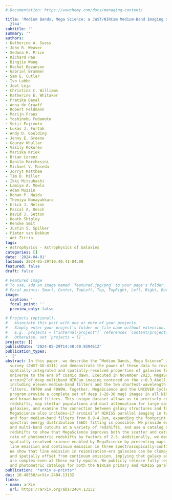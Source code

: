```yaml
---
# Documentation: https://wowchemy.com/docs/managing-content/

title: 'Medium Bands, Mega Science: a JWST/NIRCam Medium-Band Imaging Survey of Abell
  2744'
subtitle: ''
summary: ''
authors:
- Katherine A. Suess
- John R. Weaver
- Sedona H. Price
- Richard Pan
- Bingjie Wang
- Rachel Bezanson
- Gabriel Brammer
- Sam E. Cutler
- Ivo Labbe
- Joel Leja
- Christina C. Williams
- Katherine E. Whitaker
- Pratika Dayal
- Anna de Graaff
- Robert Feldmann
- Marijn Franx
- Yoshinobu Fudamoto
- Seiji Fujimoto
- Lukas J. Furtak
- Andy D. Goulding
- Jenny E. Greene
- Gourav Khullar
- Vasily Kokorev
- Mariska Kriek
- Brian Lorenz
- Danilo Marchesini
- Michael V. Maseda
- Jorryt Matthee
- Tim B. Miller
- Ikki Mitsuhashi
- Lamiya A. Mowla
- Adam Muzzin
- Rohan P. Naidu
- Themiya Nanayakkara
- Erica J. Nelson
- Pascal A. Oesch
- David J. Setton
- Heath Shipley
- Renske Smit
- Justin S. Spilker
- Pieter van Dokkum
- Adi Zitrin
tags:
- Astrophysics - Astrophysics of Galaxies
categories: []
date: '2024-04-01'
lastmod: 2024-05-29T10:40:41-04:00
featured: false
draft: false

# Featured image
# To use, add an image named `featured.jpg/png` to your page's folder.
# Focal points: Smart, Center, TopLeft, Top, TopRight, Left, Right, BottomLeft, Bottom, BottomRight.
image:
  caption: ''
  focal_point: ''
  preview_only: false

# Projects (optional).
#   Associate this post with one or more of your projects.
#   Simply enter your project's folder or file name without extension.
#   E.g. `projects = ["internal-project"]` references `content/project/deep-learning/index.md`.
#   Otherwise, set `projects = []`.
projects: []
publishDate: '2024-05-29T14:40:40.939461Z'
publication_types:
- '2'
abstract: In this paper, we describe the “Medium Bands, Mega Science” JWST Cycle 2
  survey (JWST-GO-4111) and demonstrate the power of these data to reveal both the
  spatially-integrated and spatially-resolved properties of galaxies from the local
  universe to the era of cosmic dawn. Executed in November 2023, MegaScience obtained~30
  arcmin2̂ of deep multiband NIRCam imaging centered on the z~0.3 Abell 2744 cluster,
  including eleven medium-band filters and the two shortest-wavelength broad-band
  filters, F070W and F090W. Together, MegaScience and the UNCOVER Cycle 1 treasury
  program provide a complete set of deep (~28-30 mag) images in all NIRCam medium-
  and broad-band filters. This unique dataset allows us to precisely constrain photometric
  redshifts, map stellar populations and dust attenuation for large samples of distant
  galaxies, and examine the connection between galaxy structures and formation histories.
  MegaScience also includes~17 arcmin2̂ of NIRISS parallel imaging in two broad-band
  and four medium-band filters from 0.9-4.8um, expanding the footprint where robust
  spectral energy distribution (SED) fitting is possible. We provide example SEDs
  and multi-band cutouts at a variety of redshifts, and use a catalog of JWST spectroscopic
  redshifts to show that MegaScience improves both the scatter and catastrophic outlier
  rate of photometric redshifts by factors of 2-3. Additionally, we demonstrate the
  spatially-resolved science enabled by MegaScience by presenting maps of the [OIII]
  line emission and continuum emission in three spectroscopically-confirmed z>6 galaxies.
  We show that line emission in reionization-era galaxies can be clumpy, extended,
  and spatially offset from continuum emission, implying that galaxy assembly histories
  are complex even at these early epochs. We publicly release fully reduced mosaics
  and photometric catalogs for both the NIRCam primary and NIRISS parallel fields.
publication: '*arXiv e-prints*'
doi: 10.48550/arXiv.2404.13132
links:
- name: arXiv
  url: https://arxiv.org/abs/2404.13132
---
```

